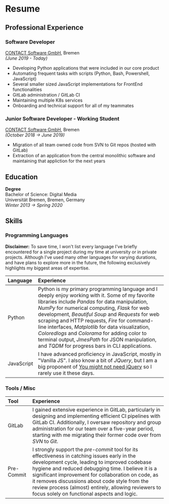 # Resume

## Professional Experience

### Software Developer

[CONTACT Software GmbH](https://www.contact-software.com/en/), Bremen<br>
_(June 2019 - Today)_

- Developing Python applications that were included in our core product
- Automating frequent tasks with scripts (Python, Bash, Powershell, JavaScript)
- Several smaller sized JavaScript implementations for FrontEnd functionalities
- GitLab administration / GitLab CI
- Maintaining multiple K8s services
- Onboarding and technical support for all of my teammates

### Junior Software Developer - Working Student

[CONTACT Software GmbH](https://www.contact-software.com/en/), Bremen<br>
_(October 2018 → June 2019)_

- Migration of all team owned code from SVN to Git repos (hosted with GitLab)
- Extraction of an application from the central monolithic software and maintaining that appliction for the next years

## Education

**Degree**<br>
Bachelor of Science: Digital Media<br>
Universität Bremen, Bremen, Germany<br>
_Winter 2013 → Spring 2020_

## Skills

### Programming Languages

**Disclaimer:** To save time, I won't list every language I've briefly encountered for a single project during my time at university or in private projects. Although I've used many other languages for varying durations, and have plans to explore more in the future, the following exclusively highlights my biggest areas of expertise.

| Language   | Experience                                                                                                                                                                                                                                                                                                                                                                                                                                                                                                           |
| :--------- | :------------------------------------------------------------------------------------------------------------------------------------------------------------------------------------------------------------------------------------------------------------------------------------------------------------------------------------------------------------------------------------------------------------------------------------------------------------------------------------------------------------------- |
| Python     | Python is my primary programming language and I deeply enjoy working with it. Some of my favorite libraries include _Pandas_ for data manipulation, _NumPy_ for numerical computing, _Flask_ for web development, _Beautiful Soup_ and _Requests_ for web scraping and HTTP requests, _Fire_ for command-line interfaces, _Matplotlib_ for data visualization, _Coloredlogs_ and _Colorama_ for adding color to terminal output, _JmesPath_ for JSON manipulation, and _TQDM_ for progress bars in CLI applications. |
| JavaScript | I have advanced proficiency in JavaScript, mostly in "Vanilla JS". I also know a bit of _JQuery_, but I am a big proponent of [You might not need jQuery](https://youmightnotneedjquery.com/) so I rarely use it these days.                                                                                                                                                                                                                                                                                         |

### Tools / Misc

| Tool       | Experience                                                                                                                                                                                                                                                                                                                                                                                                        |
| :--------- | :---------------------------------------------------------------------------------------------------------------------------------------------------------------------------------------------------------------------------------------------------------------------------------------------------------------------------------------------------------------------------------------------------------------- |
| GitLab     | I gained extensive experience in GitLab, particularly in designing and implementing efficient CI pipelines with GitLab CI. Additionally, I oversaw repository and group administration for our team over a five-year period, starting with me migrating their former code over from _SVN_ to _Git_.                                                                                                               |
| Pre-Commit | I strongly support the _pre-commit_ tool for its effectiveness in catching issues early in the development cycle, leading to improved codebase hygiene and reduced debugging time. I believe it is a significant improvement for collaboration on code, as it removes discussions about code style from the review process (almost) entirely, allowing reviewers to focus solely on functional aspects and logic. |
